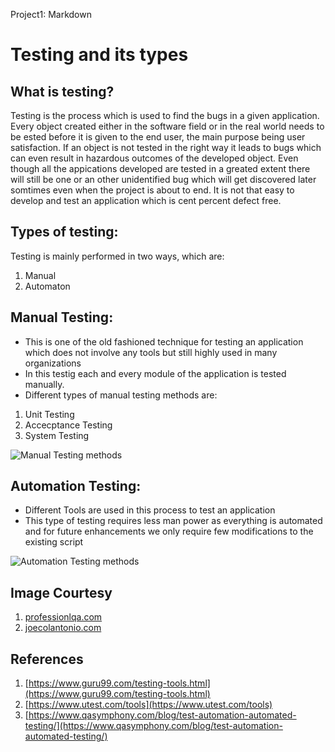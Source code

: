
Project1: Markdown

# Testing and its types

## What is testing?

Testing is the process which is used to find the bugs in a given application. Every object created either in the software field or in the real world needs to be ested before it is given to the end user, the main purpose being user satisfaction. If an object is not tested in the right way it leads to bugs which can even result in hazardous outcomes of the developed object. Even though all the appications developed are tested in a greated extent there will still be one or an other unidentified bug which will get discovered later somtimes even when the project is about to end. It is not that easy to develop and test an application which is cent percent defect free.

## Types of testing:

Testing is mainly performed in two ways, which are:

1.  Manual
2.  Automaton

## Manual Testing:

*   This is one of the old fashioned technique for testing an application which does not involve any tools but still highly used in many organizations
*   In this testig each and every module of the application is tested manually.
*   Different types of manual testing methods are:

1.  Unit Testing
2.  Accecptance Testing
3.  System Testing

![Manual Testing methods](http://www.professionalqa.com/assets/images/manual-testing.jpg)  

## Automation Testing:

*   Different Tools are used in this process to test an application
*   This type of testing requires less man power as everything is automated and for future enhancements we only require few modifications to the existing script

![Automation Testing methods](https://www.joecolantonio.com/wp-content/uploads/2018/11/AutomationTestingProcess.png)  

## Image Courtesy

1.  [professionlqa.com](professionlqa.com)
2.  [joecolantonio.com](joecolantonio.com)

## References

1. [https://www.guru99.com/testing-tools.html](https://www.guru99.com/testing-tools.html)
2. [https://www.utest.com/tools](https://www.utest.com/tools)
3. [https://www.qasymphony.com/blog/test-automation-automated-testing/](https://www.qasymphony.com/blog/test-automation-automated-testing/)
